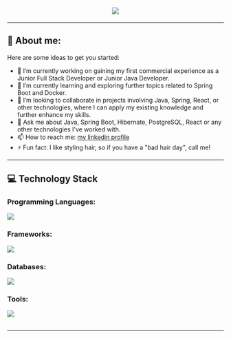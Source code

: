 <h1 align="center">
  <a href="https://git.io/typing-svg">
   <img src="https://readme-typing-svg.herokuapp.com/?font=Righteouus&size=35&center=true&vCenter=true&width=500&height=70&duration=4000&lines=Hello!+I'm+Magdalena!👋;Glad+you're+here!😊;Check+out+my+work.👩‍💻&color=36BC4E" />
  </a>
</h1>

<hr/>
<h2>🙂 About me: </h2>
Here are some ideas to get you started:

- 🔭 I’m currently working on gaining my first commercial experience as a Junior Full Stack Developer or Junior Java Developer.
- 🌱 I’m currently learning and exploring further topics related to Spring Boot and Docker.
- 👯 I’m looking to collaborate in projects involving Java, Spring, React, or other technologies, where I can apply my existing knowledge and further enhance my skills.
- 💬 Ask me about Java, Spring Boot, Hibernate, PostgreSQL, React or any other technologies I've worked with.
- 📫 How to reach me: [my linkedin profile](www.linkedin.com/in/magdalena-huget)
- ⚡ Fun fact: I like styling hair, so if you have a "bad hair day", call me!

<hr/>
<h2>💻 Technology Stack </h2>
<div>
    <h3>Programming Languages:</h3>
    <img src="https://skillicons.dev/icons?i=java,javascript,html,css" />
    <h3>Frameworks:</h3>
    <img src="https://skillicons.dev/icons?i=spring,react,bootstrap,mui,maven,express,nodejs,reactrouter,jwt,npm" />
    <h3>Databases:</h3>
    <img src="https://skillicons.dev/icons?i=postgresql,mongodb,mysql,sqlite" /><br>
    <h3>Tools:</h3>
    <img src="https://skillicons.dev/icons?i=git,github,docker,postman,figma,swagger,trello,jira,canva" /><br>
</div>

<br/>
<hr/>

